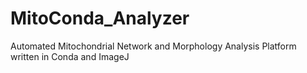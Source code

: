 # MitoConda_Analyzer
Automated Mitochondrial Network and Morphology Analysis Platform written in Conda and ImageJ
